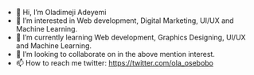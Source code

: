 - 👋 Hi, I’m Oladimeji Adeyemi
- 👀 I’m interested in Web development, Digital Marketing, UI/UX and Machine Learning.
- 🌱 I’m currently learning Web development, Graphics Designing, UI/UX and Machine Learning.
- 💞️ I’m looking to collaborate on in the above mention interest.
- 📫 How to reach me twitter: https://twitter.com/ola_osebobo

<!---
Osebobo/Osebobo is a ✨ special ✨ repository because its `README.md` (this file) appears on your GitHub profile.
You can click the Preview link to take a look at your changes.
--->
